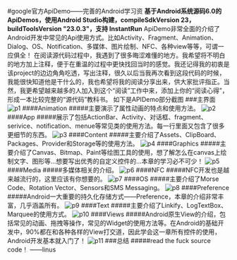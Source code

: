 #google官方ApiDemo——完善的Android学习资
**基于Android系统源码6.0的ApiDemos，使用Android Studio构建，compileSdkVersion 23，buildToolsVersion "23.0.3"，支持 
InstantRun**
ApiDemo非常全面的介绍了Android开发中常见的Api使用方式。比如Activity、Fragment、Animation、Dialog、OS、Notification、多媒体、图片绘制、NFC、各种view等等，可谓一应俱全！
在阅读源代码过程中，我遇到了很多晦涩难懂的地方。我希望将不明白的地方加上注释，便于在重温的过程中更快找回当时的感觉。我还记得我的初衷是该project的边边角角吃透，写出注释，很久以后当我再次看到这段代码的时候，我能很快知道他是干什么的，我也希望将我的阅读分享出来，供大家批评指正。当然，我更希望越来越多的人加入到这个“阅读”工作中来，添加上你的“阅读心得”，形成一本比较完整的“源代码”教科书。
如下是APIDemo部分截图
###主界面
![p1](https://github.com/THEONE10211024/ApiDemos/blob/master/pic/Screenshot_2015-06-09-22-29-07.jpeg)
####Animation
#####主要演示了属性动画的特点和使用方法。
![p2](https://github.com/THEONE10211024/ApiDemos/blob/master/pic/Screenshot_2015-06-09-22-29-21.jpeg)
####App
#####展示了包括ActionBar、Activity、对话框、fragment、serivice、notification、menue等常见类的使用方法。每一行里面又包含了很多更细节的东西。
![p3](https://github.com/THEONE10211024/ApiDemos/blob/master/pic/Screenshot_2015-06-09-22-29-36.jpeg)
####Content
#####主要介绍了Assets、ClipBoard、Packages、Provider和Storage等的使用方法。
![p4](https://github.com/THEONE10211024/ApiDemos/blob/master/pic/Screenshot_2015-06-09-22-29-51.jpeg)
####Graphics
#####主要介绍了Canvas、Bitmap、Paint等绘图工具的使用，想了解怎么在canvas上绘制文字、图形等…想要写出优秀的自定义控件的…本章的学习必不可少！
![p5](https://github.com/THEONE10211024/ApiDemos/blob/master/pic/Screenshot_2015-06-09-22-30-02.jpeg)
####Media
#####多媒体相关的介绍。
![p6](https://github.com/THEONE10211024/ApiDemos/blob/master/pic/Screenshot_2015-06-09-22-30-14.jpeg)
####NFC
#####NFC开发也是越来越流行的，这里应该有你想要的。
![p7](https://github.com/THEONE10211024/ApiDemos/blob/master/pic/Screenshot_2015-06-09-22-30-26.jpeg)
####OS
#####主要介绍了Morse Code、Rotation Vector、Sensors和SMS Messaging。
![p8](https://github.com/THEONE10211024/ApiDemos/blob/master/pic/Screenshot_2015-06-09-22-30-58.jpeg)
####Preference
#####Android一大重要的持久化存储方式——Preference，本章的介绍非常丰富，几乎涵盖所有。
![p9](https://github.com/THEONE10211024/ApiDemos/blob/master/pic/Screenshot_2015-06-09-22-31-12.jpeg)
####Text
#####主要介绍了Linkify、LogTextBox、Marquee的使用方式。
![p10](https://github.com/THEONE10211024/ApiDemos/blob/master/pic/Screenshot_2015-06-09-22-31-29.jpeg)
####Views
#####Android原生View的介绍，包括常见的动画、拖拽等操作，常见的Widget的使用方法等。在Android的基础开发中，90%都在和各种各样的View打交道，因此学会这一章所有控件的使用，Android开发基本就入门了！
![p11](https://github.com/THEONE10211024/ApiDemos/blob/master/pic/Screenshot_2015-06-09-22-31-54.jpeg)
###总结
#####read the fuck source code！
                      ——linus
